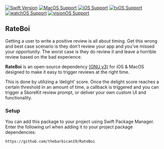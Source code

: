 
[![Swift Version](https://img.shields.io/badge/Swift-5.x-orange.svg)]()
[![MacOS Support](https://img.shields.io/badge/MacOS-10.14+-green)]()
[![iOS Support](https://img.shields.io/badge/iOS-11.0+-green)]()
[![tvOS Support](https://img.shields.io/badge/tvOS-11.0+-green)]()
[![watchOS Support](https://img.shields.io/badge/watchOS-4.0+-green)]()
[![visionOS Support](https://img.shields.io/badge/visionOS-1.0+-green)]()

## RateBoi

Getting a user to write a positive review is all about timing. Get this wrong and best case scenario is they don’t review your app and you’ve missed your opportunity. The worst case is they do review it and leave a horrible review based on the bad experience. 

**RateBoi** is an open-source dependency [(GNU v3)](https://github.com/thebarbican19/RateBoi?tab=GPL-3.0-1-ov-file) for iOS & MacOS designed to make it easy to trigger reviews at the right time. 

This is done by utilizing a ‘delight’ score. Once the delight score reaches a certain threshold in an amount of time, a callback is triggered and you can trigger a SkoreKit review prompt, or deliver your own custom UI and functionality. 

### Setup
You can add this package to your project using Swift Package Manager. Enter the following url when adding it to your project package dependencies:

`https://github.com/thebarbican19/RateBoi`

